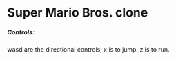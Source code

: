 <h1>Super Mario Bros. clone</h1>

<h5>Controls:</h5>
<p>wasd are the directional controls, x is to jump, z is to run.</p>
